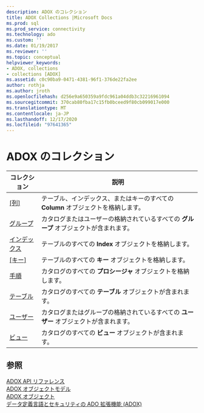 ```yaml
---
description: ADOX のコレクション
title: ADOX Collections |Microsoft Docs
ms.prod: sql
ms.prod_service: connectivity
ms.technology: ado
ms.custom: ''
ms.date: 01/19/2017
ms.reviewer: ''
ms.topic: conceptual
helpviewer_keywords:
- ADOX, collections
- collections [ADOX]
ms.assetid: c0c90ba9-0471-4381-96f1-376de22fa2ee
author: rothja
ms.author: jroth
ms.openlocfilehash: d256e9a650359a9fdc961a04ddb3c32216961094
ms.sourcegitcommit: 370cab80fba17c15fb0bceed9f80cb099017e000
ms.translationtype: MT
ms.contentlocale: ja-JP
ms.lasthandoff: 12/17/2020
ms.locfileid: "97641365"
---
```

# <a name="adox-collections"></a>ADOX のコレクション

|コレクション|説明|  
|-|-|  
|[[列]](./columns-collection-adox.md)|テーブル、インデックス、またはキーのすべての **Column** オブジェクトを格納します。|  
|[グループ](./groups-collection-adox.md)|カタログまたはユーザーの格納されているすべての **グループ** オブジェクトが含まれます。|  
|[インデックス](./indexes-collection-adox.md)|テーブルのすべての **Index** オブジェクトを格納します。|  
|[[キー]](./keys-collection-adox.md)|テーブルのすべての **キー** オブジェクトを格納します。|  
|[手順](./procedures-collection-adox.md)|カタログのすべての **プロシージャ** オブジェクトを格納します。|  
|[テーブル](./tables-collection-adox.md)|カタログのすべての **テーブル** オブジェクトが含まれます。|  
|[ユーザー](./users-collection-adox.md)|カタログまたはグループの格納されているすべての **ユーザー** オブジェクトが含まれます。|  
|[ビュー](./views-collection-adox.md)|カタログのすべての **ビュー** オブジェクトが含まれます。|  
  
## <a name="see-also"></a>参照  
 [ADOX API リファレンス](./adox-object-model.md)   
 [ADOX オブジェクトモデル](./adox-object-model.md)   
 [ADOX オブジェクト](./adox-objects.md)   
 [データ定義言語とセキュリティの ADO 拡張機能 (ADOX)](../../guide/extensions/ado-extensions-for-data-definition-language-and-security-adox.md)